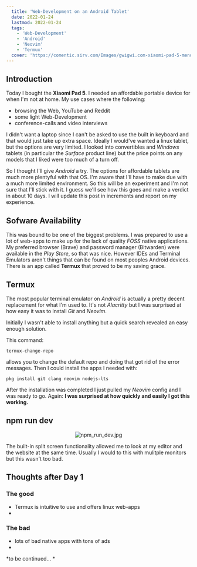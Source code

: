```yaml
---
  title: 'Web-Development on an Android Tablet'
  date: 2022-01-24
  lastmod: 2022-01-24
  tags:
    - 'Web-Development'
    - 'Android'
    - 'Neovim'
    - 'Termux'
  cover: 'https://comentic.sirv.com/Images/gwigwi.com-xiaomi-pad-5-mendarat-ke-indonesia-setelah-global-launch-harga-dan-spesifikasi-1-1000x600.jpg'
---
```

## Introduction
Today I bought the **Xiaomi Pad 5**. I needed an affordable portable device for when I'm not at home. My use cases where the following:

- browsing the Web, YouTube and Reddit
- some light Web-Development
- conference-calls and video interviews

I didn't want a laptop since I can't be asked to use the built in keyboard and that would just take up extra space. Ideally I would've wanted a linux tablet, but the options are very limited. I looked into convertibles and *Windows* tablets (in particular the *Surface* product line) but the price points on any models that I liked were too much of a turn off. 

So I thought I'll give *Android* a try. The options for affordable tablets are much more plentyful with that OS. I'm aware that I'll have to make due with a much more limited environment. So this will be an experiment and I'm not sure that I'll stick with it. I guess we'll see how this goes and make a verdict in about 10 days. I will update this post in increments and report on my experience.

## Sofware Availability
This was bound to be one of the biggest problems. I was prepared to use a lot of web-apps to make up for the lack of quality *FOSS* native applications. My preferred browser (Brave) and password manager (Bitwarden) were available in the *Play Store*, so that was nice. However IDEs and Terminal Emulators aren't things that can be found on most peoples Android devices. There is an app called **Termux** that proved to be my saving grace.

## Termux

The most popular terminal emulator on *Android* is actually a pretty decent replacement for what I'm used to. It's not *Alacritty* but I was surprised at how easy it was to install *Git* and *Neovim*. 

Initially I wasn't able to install anything but a quick search revealed an easy enough solution.

This command:
```
termux-change-repo
```
allows you to change the default repo and doing that got rid of the error messages. Then I could install the apps I needed with: 
```
pkg install git clang neovim nodejs-lts
```
After the installation was completed I just pulled my *Neovim* config and I was ready to go.
Again: **I was surprised at how quickly and easily I got this working.**

## npm run dev

<div align="center">
  <img class="Sirv" data-src="https://comentic.sirv.com/Images/Screenshot_2022-01-26-19-51-58-688_com.brave.browser.jpg" alt="npm_run_dev.jpg" />
</div>

The built-in split screen functionality allowed me to look at my editor and the website at the same time. Usually I would to this with mulitple monitors but this wasn't too bad.

## Thoughts after Day 1
### The good
- Termux is intuitive to use and offers linux web-apps
- 
### The bad
- lots of bad native apps with tons of ads
-

*to be continued... *
